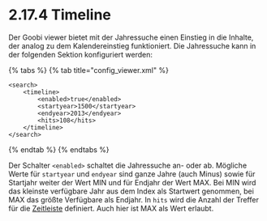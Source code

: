 # 2.17.4 Timeline

Der Goobi viewer bietet mit der Jahressuche einen Einstieg in die Inhalte, der analog zu dem Kalendereinstieg funktioniert. Die Jahressuche kann in der folgenden Sektion konfiguriert werden:

{% tabs %}
{% tab title="config\_viewer.xml" %}
```markup
<search>
    <timeline>
        <enabled>true</enabled>
        <startyear>1500</startyear>
        <endyear>2013</endyear>
        <hits>108</hits>
    </timeline>
</search>
```
{% endtab %}
{% endtabs %}

Der Schalter `<enabled>` schaltet die Jahressuche an- oder ab. Mögliche Werte für `startyear` und `endyear` sind ganze Jahre \(auch Minus\) sowie für Startjahr weiter der Wert MIN und für Endjahr der Wert MAX. Bei MIN wird das kleinste verfügbare Jahr aus dem Index als Startwert genommen, bei MAX das größte Verfügbare als Endjahr. In `hits` wird die Anzahl der Treffer für die [Zeitleiste](../../6/6.6/6.6.3.md) definiert. Auch hier ist MAX als Wert erlaubt.

